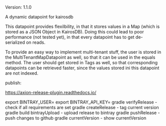 Version: 1.1.0

A dynamic datapoint for kairosdb

This datapoint provides flexilbility, in that it stores values in a Map (which is stored as a JSON Object in KairosDB).  Doing this could lead to poor performance (not tested yet), in that every datapoint has to get de-serialized on reads. 

To provide an easy way to implement multi-tenant stuff, the user is stored in the MultiTenantMapDatapoint as well, so that it can be used in the equals method. The user should get stored in Tags as well, so that corresponding datapoints can be retrieved faster, since the values stored ini this datapoint are not indexed.

publish:

https://axion-release-plugin.readthedocs.io/

export BINTRAY_USER=<USER>
export BINTRAY_API_KEY=<API-KEY>
gradle verifyRelease - check if all requirements are set
gradle createRelease - tag current version
gradle build bintrayUpload - upload release to bintray
gradle pushRelease - push changes to github
gradle currentVersion - show currentVersion